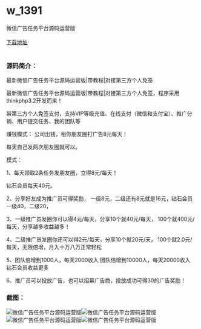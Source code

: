 # w_1391
微信广告任务平台源码运营版
<br/></br>
[下载地址](https://www.uuid2.com/1391.html "下载地址")
<br/></br>
<h3>源码简介：</h3>
<p>最新微信广告任务平台源码运营版|带教程|对接第三方个人免签<p>
<p>最新微信广告任务平台源码运营版|带教程|对接第三方个人免签，程序采用thinkphp3.2开发而来！<p>
<p>带第三方个人免签支付，支持VIP等级充值、在线支付（微信和支付宝）、推广分销、用户提交任务、我的团队等<p>
<p>赚钱模式： 公司出钱，租你朋友圈打广告8元每天！<p>
<p>每天自己发两次朋友圈就可以。<p>
<p>模式：<p>
<p>1、每天领取2条任务发朋友圈，立得8元/每天！<p>
<p>钻石会员每天40元。<p>
<p>2、分享好友成为推广员可得奖励， 一级8元，二级还有8元就是16元，钻石会员一级40，二级20，<p>
<p>3、一级推广员发圈你可以得4元/每天，分享10个就40元/每天， 100个就400元/每天，分享越多收益越多！<p>
<p>4、二级推广员发圈你还可以得2元/每天，分享10个就20元/天， 100个就2.0元/每天，无限倍增，月入十万八万正常轻松<p>
<p>5、团队倍增到1000人，每天2000收入 团队倍增到10000人，每天20000收入 钻石会员收益更多<p>
<p>6、推广员可以投放广告，也可以招幕广告商，投放成功可得30的广告奖励！<p>
<h3>截图：</h3>
<img src="https://www.uuid2.com/wp-content/uploads/img/202108/ebc0bf8502.jpg" alt="微信广告任务平台源码运营版"><img src="https://www.uuid2.com/wp-content/uploads/img/202108/5b1c75b487.jpg" alt="微信广告任务平台源码运营版"><img src="https://www.uuid2.com/wp-content/uploads/img/202108/5047d9e775.jpg" alt="微信广告任务平台源码运营版"><img src="https://www.uuid2.com/wp-content/uploads/img/202108/2d8e497134.jpg" alt="微信广告任务平台源码运营版">
